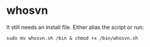 # whosvn

It still needs an install file. Either alias the script or run:
```
sudo mv whosvn.sh /bin & chmod +x /bin/whosvn.sh
```
